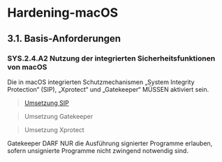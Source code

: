 # Hardening-macOS

## 3.1. Basis-Anforderungen

### SYS.2.4.A2 Nutzung der integrierten Sicherheitsfunktionen von macOS
Die in macOS integrierten Schutzmechanismen „System Integrity Protection“ (SIP), „Xprotect“ und
„Gatekeeper“ MÜSSEN aktiviert sein.

> [Umsetzung SIP](/SIP.md)

> Umsetzung Gatekeeper

> Umsetzung Xprotect

Gatekeeper DARF NUR die Ausführung signierter Programme
erlauben, sofern unsignierte Programme nicht zwingend notwendig sind.
